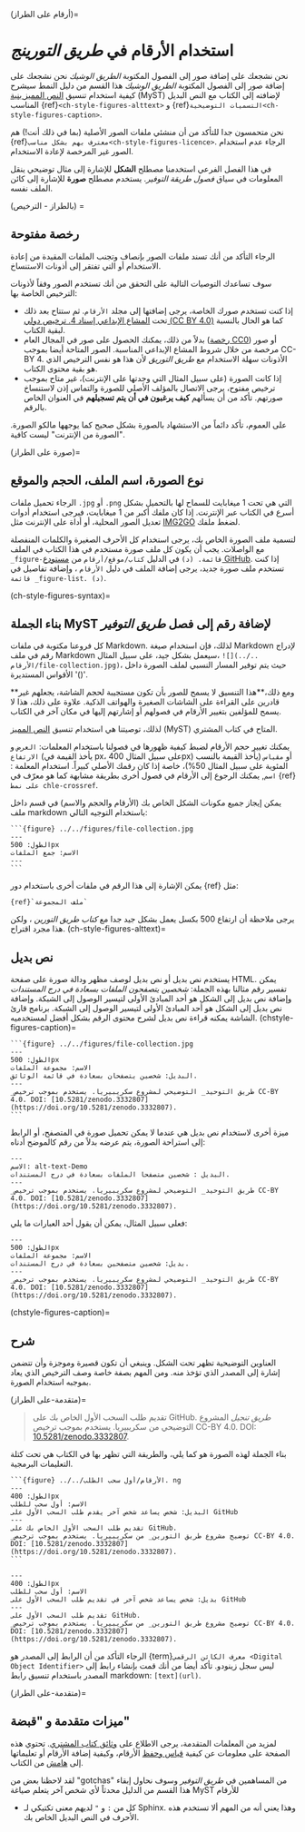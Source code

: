 (أرقام على الطراز)=
# استخدام الأرقام في _طريق التورينج_

نحن نشجعك على إضافة صور إلى الفصول المكتوبة _الطريق الوشيك_ نحن نشجعك على إضافة صور إلى الفصول المكتوبة _الطريق الوشيك_ هذا القسم من دليل النمط سيشرح كيفية استخدام تنسيق [النص المميز بنية](https://myst-parser.readthedocs.io/en/latest/) (MyST) لإضافته إلى الكتاب مع النص البديل المناسب {ref}`<ch-style-figures-alttext>` و {ref}`التسميات التوضيحية<ch-style-figures-caption>`.

نحن متحمسون جدا للتأكد من أن منشئي ملفات الصور الأصلية (بما في ذلك أنت!) هم {ref}`معترف بهم بشكل مناسب<ch-style-figures-licence>`. الرجاء عدم استخدام الصور غير المرخصة لإعادة الاستخدام.

في هذا الفصل الفرعي استخدمنا مصطلح **الشكل** للإشارة إلى مثال توضيحي ينقل المعلومات في سياق _فصول طريقة التوفير_. يستخدم مصطلح **صورة** للإشارة إلى كائن الملف نفسه.

(بالطراز - الترخيص) =
## رخصة مفتوحة

الرجاء التأكد من أنك تسند ملفات الصور بإنصاف وتجنب الملفات المقيدة من إعادة الاستخدام أو التي تفتقر إلى أذونات الاستنساخ.

سوف تساعدك التوصيات التالية على التحقق من أنك تستخدم الصور وفقاً لأذونات الترخيص الخاصة بها:

* إذا كنت تستخدم صورك الخاصة، يرجى إضافتها إلى مجلد `الأرقام`. ثم ستتاح بعد ذلك تحت [المشاع الإبداعي إسناد 4. ترخيص دولي (CC BY 4.0)](https://creativecommons.org/licenses/by/4.0/deed.ast) كما هو الحال بالنسبة لبقية الكتاب.
* بدلاً من ذلك، يمكنك الحصول على صور في المجال العام ([رخصة CC0](https://creativecommons.org/share-your-work/public-domain/cc0)) أو صور مرخصة من خلال شروط المشاع الإبداعي المناسبة. الصور المتاحة أيضا بموجب CC-BY 4. الأذونات سهلة الاستخدام مع _طريق التوريق_ لأن هذا هو نفس الترخيص الذي هو بقية محتوى الكتاب.
* إذا كانت الصورة (على سبيل المثال التي وجدتها على الإنترنت)، غير متاح بموجب ترخيص مفتوح، يرجى الاتصال بالمؤلف الأصلي للصورة والتماس إذن لاستنساخ صورتهم. تأكد من أن يسألهم **كيف يرغبون في أن يتم تسجيلهم** في العنوان الخاص بالرقم.

على العموم، تأكد دائماً من الاستشهاد بالصورة بشكل صحيح كما يوجهها مالكو الصورة. "الصورة من الإنترنت" ليست كافية.

(صورة على الطراز)=
## نوع الصورة، اسم الملف، الحجم والموقع

الرجاء تحميل ملفات `.jpg` أو `.png` التي هي تحت 1 ميغابايت للسماح لها بالتحميل بشكل أسرع في الكتاب عبر الإنترنت. إذا كان ملفك أكبر من 1 ميغابايت، فيرجى استخدام أدوات تعديل الصور المحلية، أو أداة على الإنترنت مثل [IMG2GO](https://www.img2go.com/compress-image) لضغط ملفك.

لتسمية ملف الصورة الخاص بك، يرجى استخدام كل الأحرف الصغيرة والكلمات المنفصلة مع الواصلات. يجب أن يكون كل ملف صورة مستخدم في هذا الكتاب في الملف `_figure-قائمة. (د)` في الدليل `كتاب/موقع/أرقام` من [مستودع GitHub](https://github.com/alan-turing-institute/the-turing-way/tree/main/book/website/figures). إذا كنت تستخدم ملف صورة جديد، يرجى إضافة الملف في دليل `الأرقام` ، وإضافة تفاصيل في `قائمة _figure-list. (د)`.

(ch-style-figures-syntax)=
## بناء الجملة MyST لإضافة رقم إلى فصل _طريق التوفير_

كل فروعنا مكتوبة في ملفات Markdown. لذلك، فإن استخدام صيغة Markdown لإدراج رقم في ملف Markdown سيعمل بشكل جيد، على سبيل المثال، `![](../.. الأرقام/file-collection.jpg)`، حيث يتم توفير المسار النسبي لملف الصورة داخل الأقواس المستديرة '()'.

**ومع ذلك،**هذا التنسيق لا يسمح للصور بأن تكون مستجيبة لحجم الشاشة، يجعلهم غير قادرين على القراءة على الشاشات الصغيرة والهواتف الذكية. علاوة على ذلك، هذا لا يسمح للمؤلفين بتغيير الأرقام في فصولهم أو إشارتهم إليها في مكان آخر في الكتاب.

لذلك، توصيتنا هي استخدام تنسيق [النص المميز](https://myst-parser.readthedocs.io/en/latest/) (MyST) المتاح في كتاب المشتري.

يمكنك تغيير حجم الأرقام لضبط كيفية ظهورها في فصولنا باستخدام المعلمات: `العرض` و `الارتفاع` (يأخذ القيمة في px، على سبيل المثال 400px) أو `مقياس` (يأخذ القيمة بالنسب المئوية على سبيل المثال 50%)، خاصة إذا كان رقمك الأصلي كبيراً. استخدام المعلمة : `اسم`, يمكنك الرجوع إلى الأرقام في فصول أخرى بطريقة مشابهة كما هو معرّف في {ref}`على نمط chle-crossref`.

يمكن إيجاز جميع مكونات الشكل الخاص بك (الأرقام والحجم والاسم) في قسم داخل ملف markdown باستخدام التوجيه التالي:

````
```{figure} ../../figures/file-collection.jpg
---
الطول: 500px
الاسم: جمع الملفات
---
```
````
يمكن الإشارة إلى هذا الرقم في ملفات أخرى باستخدام دور {ref} مثل:

```
{ref}`ملف المجموعة`
```
يرجى ملاحظة أن ارتفاع 500 بكسل يعمل بشكل جيد جدا مع _كتاب طريق التورين_ ، ولكن هذا مجرد اقتراح.
(ch-style-figures-alttext)=
## نص بديل
يستخدم نص بديل أو نص بديل لوصف مظهر ودالة صورة على صفحة HTML. يمكن تفسير رقم مثالنا بهذه الجملة: *شخصين يتصفحون الملفات بسعادة في درج المستندات* وإضافة نص بديل إلى الشكل هو أحد المبادئ الأولى لتيسير الوصول إلى الشبكة.
وإضافة نص بديل إلى الشكل هو أحد المبادئ الأولى لتيسير الوصول إلى الشبكة. برنامج قارئ الشاشة يمكنه قراءة نص بديل لشرح محتوى الرقم بشكل أفضل لمستخدميه.
(chstyle-figures-caption)=

````
```{figure} ../../figures/file-collection.jpg
---
الطول: 500px
الاسم: مجموعة الملفات
البديل: شخصين يتصفحان بسعادة في قائمة الوثائق.
---
_طريق التوحيد_ التوضيحي لمشروع سكريبيريا. يستخدم بموجب ترخيص CC-BY 4.0. DOI: [10.5281/zenodo.3332807] (https://doi.org/10.5281/zenodo.3332807).
```
````
ميزة أخرى لاستخدام نص بديل هي عندما لا يمكن تحميل صورة في المتصفح، أو الرابط إلى استراحة الصورة، يتم عرضه بدلاً من رقم كالموضح أدناه:

```{figure} ../../figures/alt-text-demo.png
---
الاسم: alt-text-Demo
البديل : شخصين متصفحا الملفات بسعادة في درج المستندات.
---
_طريق التوحيد_ التوضيحي لمشروع سكريبيريا. يستخدم بموجب ترخيص CC-BY 4.0. DOI: [10.5281/zenodo.3332807] (https://doi.org/10.5281/zenodo.3332807).
```

فعلى سبيل المثال، يمكن أن يقول أحد العبارات ما يلي:

```{figure} ../../figures/file-collection.jpg
---
الطول: 500px
الاسم: مجموعة الملفات
بديل: شخصين متصفحين بسعادة في درج المستندات.
---
_طريق التوحيد_ التوضيحي لمشروع سكريبيريا. يستخدم بموجب ترخيص CC-BY 4.0. DOI: [10.5281/zenodo.3332807] (https://doi.org/10.5281/zenodo.3332807).
```

(chstyle-figures-caption)=
## شرح

العناوين التوضيحية تظهر تحت الشكل. وينبغي أن تكون قصيرة وموجزة وأن تتضمن إشارة إلى المصدر الذي تؤخذ منه. ومن المهم بصفة خاصة وصف الترخيص الذي يعاد بموجبه استخدام الصورة.

(متقدمة-على الطراز)=

> تقديم طلب السحب الأول الخاص بك على GitHub. _طريق تنجيل_ المشروع التوضيحي من سكريبيريا. يستخدم بموجب ترخيص CC-BY 4.0. DOI: [10.5281/zenodo.3332807](https://doi.org/10.5281/zenodo.3332807).

بناء الجملة لهذه الصورة هو كما يلي، والطريقة التي تظهر بها في الكتاب هي تحت كتلة التعليمات البرمجية.

````
```{figure} ../../الأرقام/أول سحب الطلب. ng
---
الطول: 400px
الاسم: أول سحب للطلب
البديل: شخص يساعد شخص آخر يقدم طلب السحب الأول على GitHub
---
تقديم طلب السحب الأول الخاص بك على GitHub.
_توضيح مشروع طريق التورين_ من سكريبيريا. يستخدم بموجب ترخيص CC-BY 4.0. DOI: [10.5281/zenodo.3332807] (https://doi.org/10.5281/zenodo.3332807).
```
````

```{figure} ../../figures/first-pull-request.png
---
الطول: 400px
الاسم: أول سحب للطلب
بديل: شخص يساعد شخص آخر في تقديم طلب السحب الأول على GitHub
---
تقديم طلب السحب الأول على GitHub.
_توضيح مشروع طريق التورين_ من سكريبيريا. يستخدم بموجب ترخيص CC-BY 4.0. DOI: [10.5281/zenodo.3332807] (https://doi.org/10.5281/zenodo.3332807).
```

الرجاء التأكد من أن الرابط إلى المصدر هو {term}`معرف الكائن الرقمي <Digital Object Identifier>` ليس سجل زينودو. تأكد أيضا من أنك قمت بإنشاء رابط إلى المصدر باستخدام تنسيق رابط markdown: `[text](url)`.

(متقدمة-على الطراز)=
## ميزات متقدمة و "قبضة"

لمزيد من المعلمات المتقدمة، يرجى الاطلاع على [وثائق كتاب المشتري](https://jupyterbook.org/content/figures.html). تحتوي هذه الصفحة على معلومات عن كيفية [قياس وحفظ](https://jupyterbook.org/content/figures.html#figure-scaling-and-aligning) الأرقام، وكيفية إضافة الأرقام أو تعليماتها إلى [هامش](https://jupyterbook.org/content/figures.html#margin-captions-and-figures) من الكتاب.

لقد لاحظنا بعض من "gotchas" من المساهمين في _طريق التوفير_ وسوف نحاول إبقاء هذا القسم من الدليل محدثاً لأي شخص آخر يتعلم صياغة MyST للأرقام

* كل من `:` و `"` لديهم معنى تكتيكي لـ Sphinx. وهذا يعني أنه من المهم ألا تستخدم هذه الأحرف في النص البديل الخاص بك.
